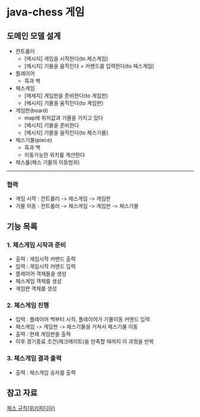 # java-chess 게임

## 도메인 모델 설계
- 컨트롤러
    - [메시지] 게임을 시작한다(to 체스게임)
    - [메시지] 기물을 움직인다 = 커맨드를 입력한다(to 체스게임)
- 플레이어
    - 흑과 백
- 체스게임
    - [메세지] 게임판을 준비한다(to 게임판)
    - [메시지] 기물을 움직인다(to 게임판)
- 게임판(board)
    - map에 위치값과 기물을 가지고 있다
    - [메시지] 기물을 준비한다
    - [메시지] 기물을 움직인다(to 체스기물)
- 체스기물(piece)
    - 흑과 백
    - 이동가능한 위치를 계산한다
- 체스룰(체스 기물의 이동범위)

---
### 협력
- 게임 시작 : 컨트롤러 -> 체스게임 -> 게임판   
- 기물 이동 : 컨트롤러 -> 체스게임 -> 게임판 -> 체스기물

## 기능 목록
### 1. 체스게임 시작과 준비
- 출력 : 게임시작 커맨드 출력
- 입력 : 게임시작 커맨드 입력
- 플레이어 객체들을 생성
- 체스게임 객체를 생성
- 게임판 객체를 생성

### 2. 체스게임 진행
- 입력 : 플레이어 백부터 시작, 플레이어가 기물이동 커맨드 입력
- 체스게임 -> 게임판 -> 체스기물을 거쳐서 체스기물 이동
- 출력 : 현재 게임판을 출력
- 이후 경기종료 조건(체크메이트)을 만족할 때까지 이 과정을 반복 

### 3. 체스게임 결과 출력
- 출력 : 체스게임 승자를 출력

## 참고 자료
[체스 규칙(위키피디아)](https://ko.wikipedia.org/wiki/%EC%B2%B4%EC%8A%A4_%EA%B7%9C%EC%B9%99)